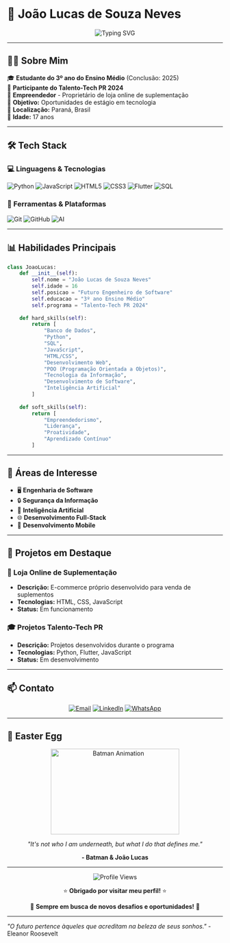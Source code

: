 # 🚀 João Lucas de Souza Neves

<div align="center">
  <img src="https://readme-typing-svg.herokuapp.com?font=Fira+Code&size=30&duration=3000&pause=1000&color=00F7FF&center=true&vCenter=true&width=600&lines=Futuro+Engenheiro+de+Software;Full-Stack+Developer;Estudante+do+Talento+Tech+2024" alt="Typing SVG" />
</div>

---

## 👨‍💻 Sobre Mim

🎓 **Estudante do 3º ano do Ensino Médio** (Conclusão: 2025)  
🚀 **Participante do Talento-Tech PR 2024**  
💼 **Empreendedor** - Proprietário de loja online de suplementação  
🎯 **Objetivo:** Oportunidades de estágio em tecnologia  
📍 **Localização:** Paraná, Brasil  
🎂 **Idade:** 17 anos  

---

## 🛠️ Tech Stack

### 💻 Linguagens & Tecnologias
![Python](https://img.shields.io/badge/Python-3776AB?style=for-the-badge&logo=python&logoColor=white)
![JavaScript](https://img.shields.io/badge/JavaScript-F7DF1E?style=for-the-badge&logo=javascript&logoColor=black)
![HTML5](https://img.shields.io/badge/HTML5-E34F26?style=for-the-badge&logo=html5&logoColor=white)
![CSS3](https://img.shields.io/badge/CSS3-1572B6?style=for-the-badge&logo=css3&logoColor=white)
![Flutter](https://img.shields.io/badge/Flutter-02569B?style=for-the-badge&logo=flutter&logoColor=white)
![SQL](https://img.shields.io/badge/SQL-4479A1?style=for-the-badge&logo=postgresql&logoColor=white)

### 🔧 Ferramentas & Plataformas
![Git](https://img.shields.io/badge/Git-F05032?style=for-the-badge&logo=git&logoColor=white)
![GitHub](https://img.shields.io/badge/GitHub-181717?style=for-the-badge&logo=github&logoColor=white)
![AI](https://img.shields.io/badge/Inteligência_Artificial-FF6F00?style=for-the-badge&logo=tensorflow&logoColor=white)

---

## 📊 Habilidades Principais

```python
class JoaoLucas:
    def __init__(self):
        self.nome = "João Lucas de Souza Neves"
        self.idade = 16
        self.posicao = "Futuro Engenheiro de Software"
        self.educacao = "3º ano Ensino Médio"
        self.programa = "Talento-Tech PR 2024"
        
    def hard_skills(self):
        return [
            "Banco de Dados",
            "Python",
            "SQL", 
            "JavaScript",
            "HTML/CSS",
            "Desenvolvimento Web",
            "POO (Programação Orientada a Objetos)",
            "Tecnologia da Informação",
            "Desenvolvimento de Software",
            "Inteligência Artificial"
        ]
    
    def soft_skills(self):
        return [
            "Empreendedorismo",
            "Liderança",
            "Proatividade",
            "Aprendizado Contínuo"
        ]
```

---

## 🎯 Áreas de Interesse

- 🖥️ **Engenharia de Software**
- 🔒 **Segurança da Informação**
- 🤖 **Inteligência Artificial**
- 🌐 **Desenvolvimento Full-Stack**
- 📱 **Desenvolvimento Mobile**

---

## 🌟 Projetos em Destaque

### 🏪 Loja Online de Suplementação
- **Descrição:** E-commerce próprio desenvolvido para venda de suplementos
- **Tecnologias:** HTML, CSS, JavaScript
- **Status:** Em funcionamento

### 🎓 Projetos Talento-Tech PR
- **Descrição:** Projetos desenvolvidos durante o programa
- **Tecnologias:** Python, Flutter, JavaScript
- **Status:** Em desenvolvimento

---

## 📫 Contato

<div align="center">
  
[![Email](https://img.shields.io/badge/Email-D14836?style=for-the-badge&logo=gmail&logoColor=white)](mailto:Lucasouzawebdevtech@gmail.com)
[![LinkedIn](https://img.shields.io/badge/LinkedIn-0077B5?style=for-the-badge&logo=linkedin&logoColor=white)](https://www.linkedin.com/in/joão-lucas-de-souza-neves)
[![WhatsApp](https://img.shields.io/badge/WhatsApp-25D366?style=for-the-badge&logo=whatsapp&logoColor=white)](https://wa.me/5543996101034)

</div>

---

## 🦇 Easter Egg

<div align="center">
  <img src="https://i.gifer.com/Vypb.gif" width="300" height="200" alt="Batman Animation"/>
  
  <p><i>"It's not who I am underneath, but what I do that defines me."</i></p>
  <p><strong>- Batman & João Lucas</strong></p>
</div>

---

<div align="center">
  <img src="https://komarev.com/ghpvc/?username=SeuUsername&color=blue&style=flat-square&label=Profile+Views" alt="Profile Views"/>
  
  <p>⭐ <strong>Obrigado por visitar meu perfil!</strong> ⭐</p>
  <p>🚀 <strong>Sempre em busca de novos desafios e oportunidades!</strong> 🚀</p>
</div>

---

*"O futuro pertence àqueles que acreditam na beleza de seus sonhos."* - Eleanor Roosevelt
